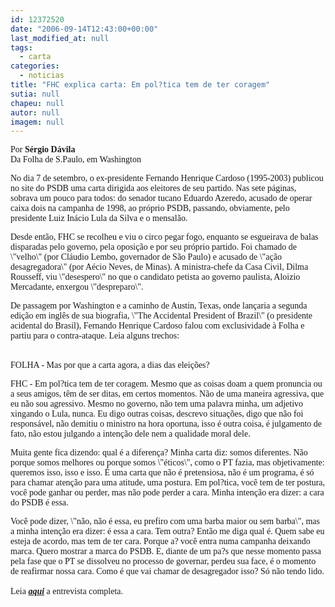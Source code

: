 ```yaml
---
id: 12372520
date: "2006-09-14T12:43:00+00:00"
last_modified_at: null
tags:
  - carta
categories:
  - noticias
title: "FHC explica carta: Em pol?tica tem de ter coragem"
sutia: null
chapeu: null
autor: null
imagem: null
---
```

<p><P><FONT face=Verdana>Por <STRONG>Sérgio Dávila</STRONG><BR>Da Folha de S.Paulo, em Washington</FONT></P></p>
<p><P><FONT face=Verdana>No dia 7 de setembro, o ex-presidente Fernando Henrique Cardoso (1995-2003) publicou no site do PSDB uma carta dirigida aos eleitores de seu partido. Nas sete páginas, sobrava um pouco para todos: do senador tucano Eduardo Azeredo, acusado de operar caixa dois na campanha de 1998, ao próprio PSDB, passando, obviamente, pelo presidente Luiz Inácio Lula da Silva e o mensalão.</FONT></P></p>
<p><P><FONT face=Verdana>Desde então, FHC se recolheu e viu o circo pegar fogo, enquanto se esgueirava de balas disparadas pelo governo, pela oposição e por seu próprio partido. Foi chamado de \"velho\" (por Cláudio Lembo, governador de São Paulo) e acusado de \"ação desagregadora\" (por Aécio Neves, de Minas). A ministra-chefe da Casa Civil, Dilma Rousseff, viu \"desespero\" no que o candidato petista ao governo paulista, Aloizio Mercadante, enxergou \"despreparo\".</FONT></P></p>
<p><P><FONT face=Verdana>De passagem por Washington e a caminho de Austin, Texas, onde lançaria a segunda edição em inglês de sua biografia, \"The Accidental President of Brazil\" (o presidente acidental do Brasil), Fernando Henrique Cardoso falou com exclusividade à Folha e partiu para o contra-ataque. Leia alguns trechos:</FONT></P></p>
<p><P><BR><FONT face=Verdana>FOLHA - Mas por que a carta agora, a dias das eleições?</FONT></P></p>
<p><P><FONT face=Verdana>FHC - Em pol?tica tem de ter coragem. Mesmo que as coisas doam a quem pronuncia ou a seus amigos, têm de ser ditas, em certos momentos. Não de uma maneira agressiva, que eu não sou agressivo. Mesmo no governo, não tem uma palavra minha, um adjetivo xingando o Lula, nunca. Eu digo outras coisas, descrevo situações, digo que não foi responsável, não demitiu o ministro na hora oportuna, isso é outra coisa, é julgamento de fato, não estou julgando a intenção dele nem a qualidade moral dele.</FONT></P></p>
<p><P><FONT face=Verdana>Muita gente fica dizendo: qual é a diferença? Minha carta diz: somos diferentes. Não porque somos melhores ou porque somos \"éticos\", como o PT fazia, mas objetivamente: queremos isso, isso e isso. É uma carta que não é pretensiosa, não é um programa, é só para chamar atenção para uma atitude, uma postura. Em pol?tica, você tem de ter postura, você pode ganhar ou perder, mas não pode perder a cara. Minha intenção era dizer: a cara do PSDB é essa.</FONT></P></p>
<p><P><FONT face=Verdana>Você pode dizer, \"não, não é essa, eu prefiro com uma barba maior ou sem barba\", mas a minha intenção era dizer: é essa a cara. Tem outra? Então me diga qual é. Quem sabe eu esteja de acordo, mas tem de ter cara. Porque a? você entra numa campanha deixando marca. Quero mostrar a marca do PSDB. E, diante de um pa?s que nesse momento passa pela fase que o PT se dissolveu no processo de governar, perdeu sua face, é o momento de reafirmar nossa cara. Como é que vai chamar de desagregador isso? Só não tendo lido.<BR><BR>Leia <STRONG><EM><A href=\"https://www1.folha.uol.com.br/folha/brasil/ult96u83020.shtml\" target=_blank>aqui</A></EM></STRONG> a entrevista completa.</FONT></P> </p>
